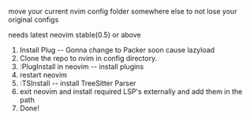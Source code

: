 move your current nvim config folder somewhere else to not lose your original configs

needs latest neovim stable(0.5) or above

1. Install Plug -- Gonna change to Packer soon cause lazyload
2. Clone the repo to nvim in config directory. 
3. :PlugInstall in neovim -- install plugins
4. restart neovim
5. :TSInstall <language> -- install TreeSitter Parser
6. exit neovim and install required LSP's externally and add them in the path
7. Done!
